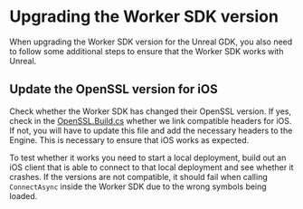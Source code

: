 # Upgrading the Worker SDK version

When upgrading the Worker SDK version for the Unreal GDK, you also need to follow some additional steps to ensure that the Worker SDK works with Unreal.

## Update the OpenSSL version for iOS

Check whether the Worker SDK has changed their OpenSSL version. If yes, check in the [OpenSSL.Build.cs](https://github.com/improbableio/UnrealEngine/blob/4.22-SpatialOSUnrealGDK-release/Engine/Source/ThirdParty/OpenSSL/OpenSSL.Build.cs) whether we link compatible headers for iOS. If not, you will have to update this file and add the necessary headers to the Engine.
This is necessary to ensure that iOS works as expected. 

To test whether it works you need to start a local deployment, build out an iOS client that is able to connect to that local deployment and see whether it crashes. If the versions are not compatible, it should fail when calling `ConnectAsync` inside the Worker SDK due to the wrong symbols being loaded. 